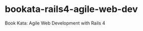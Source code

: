 bookata-rails4-agile-web-dev
============================

Book Kata: Agile Web Development with Rails 4

